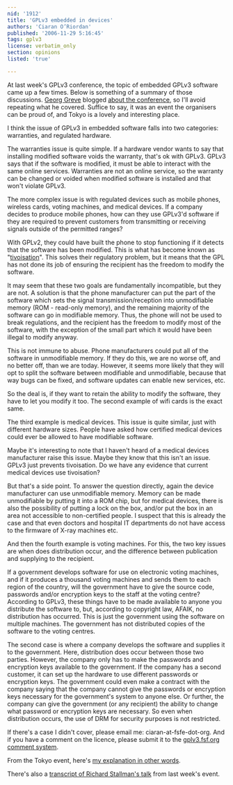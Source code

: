 ```yaml
---
nid: '1912'
title: 'GPLv3 embedded in devices'
authors: 'Ciaran O’Riordan'
published: '2006-11-29 5:16:45'
tags: gplv3
license: verbatim_only
section: opinions
listed: 'true'

---
```

  At last week's GPLv3 conference, the topic of embedded GPLv3  software came up a few times.  Below is something of a summary of  those discussions.  [Georg Greve](http://fsfe.org/en/fellows/greve)  blogged [about  the conference](http://fsfe.org/en/fellows/greve/freedom_bits/back_from_gplv3_conference_in_tokyo_japan), so I'll avoid repeating what he covered.  Suffice to say, it was an event the organisers can be proud of, and  Tokyo is a lovely and interesting place.

  I think the issue of GPLv3 in embedded software falls into two  categories: warranties, and regulated hardware.

  The warranties issue is quite simple.  If a hardware vendor wants to  say that installing modified software voids the warranty, that's ok  with GPLv3.  GPLv3 says that if the software is modified, it must be  able to interact with the same online services.  Warranties are not  an online service, so the warranty can be changed or voided when  modified software is installed and that won't violate GPLv3.

  The more complex issue is with regulated devices such as mobile  phones, wireless cards, voting machines, and medical devices.  If a  company decides to produce mobile phones, how can they use GPLv3'd  software if they are required to prevent customers from transmitting  or receiving signals outside of the permitted ranges?

  With GPLv2, they could have built the phone to stop functioning if  it detects that the software has been modified.  This is what has  become known as  "[tivoisation](http://en.wikipedia.org/wiki/Tivoisation)".  This solves their regulatory problem, but it means that the GPL has  not done its job of ensuring the recipient has the freedom to modify  the software.

  It may seem that these two goals are fundamentally incompatible, but  they are not.  A solution is that the phone manufacturer can put the  part of the software which sets the signal transmission/reception  into unmodifiable memory (ROM - read-only memory), and the remaining  majority of the software can go in modifiable memory.  Thus, the  phone will not be used to break regulations, and the recipient has  the freedom to modify most of the software, with the exception of  the small part which it would have been illegal to modify anyway.

  This is not immune to abuse.  Phone manufacturers could put all of  the software in unmodifiable memory.  If they do this, we are no  worse off, and no better off, than we are today.  However, it seems  more likely that they will opt to split the software between  modifiable and unmodifiable, because that way bugs can be fixed, and  software updates can enable new services, etc.

  So the deal is, if they want to retain the ability to modify the  software, they have to let you modify it too.  The second example of  wifi cards is the exact same.

  The third example is medical devices.  This issue is quite similar,  just with different hardware sizes.  People have asked how certified  medical devices could ever be allowed to have modifiable software.

  Maybe it's interesting to note that I haven't heard of a medical  devices manufacturer raise this issue.  Maybe they know that this  isn't an issue.  GPLv3 just prevents tivoisation.  Do we have any  evidence that current medical devices use tivoisation?

  But that's a side point.  To answer the question directly, again the  device manufacturer can use unmodifiable memory.  Memory can be made  unmodifiable by putting it into a ROM chip, but for medical devices,  there is also the possibility of putting a lock on the box, and/or  put the box in an area not accessible to non-certified people.  I  suspect that this is already the case and that even doctors and  hospital IT departments do not have access to the firmware of X-ray  machines etc.

  And then the fourth example is voting machines.  For this, the two  key issues are when does distribution occur, and the difference  between publication and supplying to the recipient.

  If a government develops software for use on electronic voting  machines, and if it produces a thousand voting machines and sends  them to each region of the country, will the government have to give  the source code, passwords and/or encryption keys to the staff at  the voting centre?  According to GPLv3, these things have to be made  available to anyone you distribute the software to, but, according  to copyright law, AFAIK, no distribution has occurred.  This is just  the government using the software on multiple machines.  The  government has not distributed copies of the software to the voting  centres.

  The second case is where a company develops the software and  supplies it to the government.  Here, distribution does occur  between those two parties.  However, the company only has to make  the passwords and encryption keys available to the government.  If  the company has a second customer, it can set up the hardware to use  different passwords or encryption keys.  The government could even  make a contract with the company saying that the company cannot give  the passwords or encryption keys necessary for the government's  system to anyone else.  Or further, the company can give the  government (or any recipient) the ability to change what password or  encryption keys are necessary.  So even when distribution occurs,  the use of DRM for security purposes is not restricted.

  If there's a case I didn't cover, please email me:  ciaran-at-fsfe-dot-org.  And if you have a comment on the licence,  please submit it to  the [gplv3.fsf.org comment  system](http://gplv3.fsf.org/comments/).

  From the Tokyo event,  here's [my  explanation in other words](http://fsfeurope.org/projects/gplv3/tokyo-ciaran-transcript#q1).

  There's also  a [transcript  of Richard Stallman's talk](http://fsfeurope.org/projects/gplv3/tokyo-rms-transcript) from last week's event.

